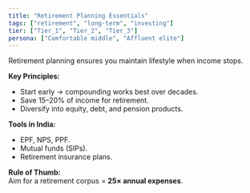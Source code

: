 ```yaml
---
title: "Retirement Planning Essentials"
tags: ["retirement", "long-term", "investing"]
tier: ["Tier_1", "Tier_2", "Tier_3"]
persona: ["Comfortable middle", "Affluent elite"]
---
```


Retirement planning ensures you maintain lifestyle when income stops.

**Key Principles:**  
- Start early → compounding works best over decades.  
- Save 15–20% of income for retirement.  
- Diversify into equity, debt, and pension products.  

**Tools in India:**  
- EPF, NPS, PPF.  
- Mutual funds (SIPs).  
- Retirement insurance plans.

**Rule of Thumb:**  
Aim for a retirement corpus = **25× annual expenses**.
